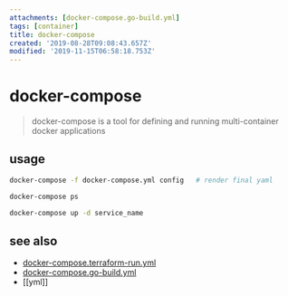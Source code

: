 ```yaml
---
attachments: [docker-compose.go-build.yml]
tags: [container]
title: docker-compose
created: '2019-08-28T09:08:43.657Z'
modified: '2019-11-15T06:58:18.753Z'
---
```


# docker-compose

> docker-compose is a tool for defining and running multi-container docker applications

## usage
```sh
docker-compose -f docker-compose.yml config   # render final yaml

docker-compose ps

docker-compose up -d service_name
```

## see also
- [docker-compose.terraform-run.yml](@attachment/docker-compose.terraform-run.yml)
- [docker-compose.go-build.yml](@attachment/docker-compose.go-build.yml)
- [[yml]]
